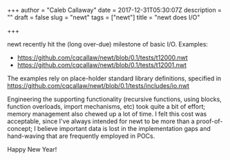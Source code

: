+++
author = "Caleb Callaway"
date = 2017-12-31T05:30:07Z
description = ""
draft = false
slug = "newt"
tags = ["newt"]
title = "newt does I/O"

+++


newt recently hit the (long over-due) milestone of basic I/O. Examples:

* https://github.com/cqcallaw/newt/blob/0.1/tests/t12000.nwt
* https://github.com/cqcallaw/newt/blob/0.1/tests/t12001.nwt

The examples rely on place-holder standard library definitions, specified in https://github.com/cqcallaw/newt/blob/0.1/tests/includes/io.nwt

Engineering the supporting functionality (recursive functions, using blocks, function overloads, import mechanisms, etc) took quite a bit of effort; memory management also chewed up a lot of time. I felt this cost was acceptable, since I've always intended for newt to be more than a proof-of-concept; I believe important data is lost in the implementation gaps and hand-waving that are frequently employed in POCs.

Happy New Year!

